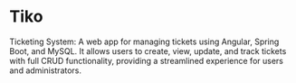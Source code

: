 # Tiko
Ticketing System: A web app for managing tickets using Angular, Spring Boot, and MySQL. It allows users to create, view, update, and track tickets with full CRUD functionality, providing a streamlined experience for users and administrators.
